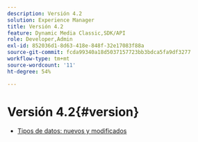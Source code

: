 ```yaml
---
description: Versión 4.2
solution: Experience Manager
title: Versión 4.2
feature: Dynamic Media Classic,SDK/API
role: Developer,Admin
exl-id: 852036d1-8d63-418e-848f-32e17083f88a
source-git-commit: fcda99340a18d5037157723bb3bdca5fa9df3277
workflow-type: tm+mt
source-wordcount: '11'
ht-degree: 54%

---
```


# Versión 4.2{#version}

* [Tipos de datos: nuevos y modificados](r-4-2-types.md)
